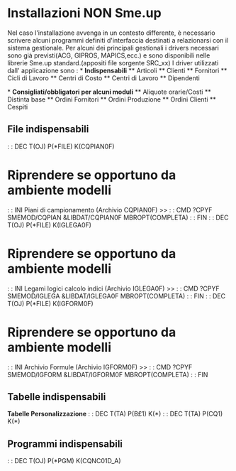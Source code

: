 # Installazioni NON Sme.up
Nel caso l'installazione avvenga in un contesto differente, è necessario scrivere alcuni programmi definiti d'interfaccia destinati a relazionarsi con il sistema gestionale.
Per alcuni dei principali gestionali i drivers necessari sono già previsti(ACG, GIPROS, MAPICS,ecc.) e sono disponibili nelle librerie Sme.up standard.(appositi file sorgente SRC_xx)
I driver utilizzati dall' applicazione sono : 
 \* **Indispensabili**
 \*\* Articoli
 \*\* Clienti
 \*\* Fornitori
 \*\* Cicli di Lavoro
 \*\* Centri di Costo
 \*\* Centri di Lavoro
 \*\* Dipendenti

 \* **Consigliati/obbligatori per alcuni moduli**
 \*\* Aliquote orarie/Costi
 \*\* Distinta base
 \*\* Ordini Fornitori
 \*\* Ordini Produzione
 \*\* Ordini Clienti
 \*\* Cespiti

## File indispensabili
  :  : DEC T(OJ) P(\*FILE) K(CQPIAN0F)
#  Riprendere se opportuno da ambiente modelli
 :  : INI Piani di campionamento (Archivio CQPIAN0F) >>
 :  : CMD ?CPYF SMEMOD/CQPIAN &LIBDAT/CQPIAN0F MBROPT(COMPLETA)
 :  : FIN
  :  : DEC T(OJ) P(\*FILE) K(IGLEGA0F)
#  Riprendere se opportuno da ambiente modelli
 :  : INI Legami logici calcolo indici (Archivio IGLEGA0F) >>
 :  : CMD ?CPYF SMEMOD/IGLEGA &LIBDAT/IGLEGA0F MBROPT(COMPLETA)
 :  : FIN
  :  : DEC T(OJ) P(\*FILE) K(IGFORM0F)
#  Riprendere se opportuno da ambiente modelli
 :  : INI Archivio Formule (Archivio IGFORM0F) >>
 :  : CMD ?CPYF SMEMOD/IGFORM &LIBDAT/IGFORM0F MBROPT(COMPLETA)
 :  : FIN

## Tabelle indispensabili
**Tabelle Personalizzazione**
 :  : DEC T(TA) P(B£1) K(\*)
 :  : DEC T(TA) P(CQ1) K(\*)

## Programmi indispensabili
 :  : DEC T(OJ) P(\*PGM) K(CQNC01D_A)
